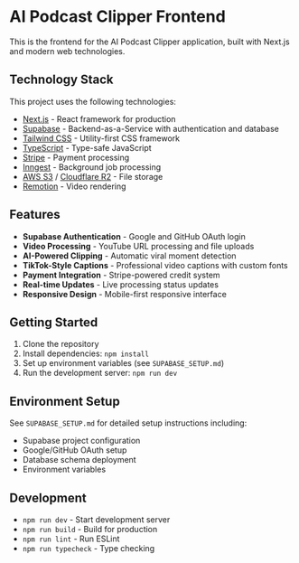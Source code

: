 # AI Podcast Clipper Frontend

This is the frontend for the AI Podcast Clipper application, built with Next.js and modern web technologies.

## Technology Stack

This project uses the following technologies:

- [Next.js](https://nextjs.org) - React framework for production
- [Supabase](https://supabase.com) - Backend-as-a-Service with authentication and database
- [Tailwind CSS](https://tailwindcss.com) - Utility-first CSS framework
- [TypeScript](https://www.typescriptlang.org/) - Type-safe JavaScript
- [Stripe](https://stripe.com) - Payment processing
- [Inngest](https://inngest.com) - Background job processing
- [AWS S3](https://aws.amazon.com/s3/) / [Cloudflare R2](https://cloudflare.com/products/r2/) - File storage
- [Remotion](https://remotion.dev) - Video rendering

## Features

- **Supabase Authentication** - Google and GitHub OAuth login
- **Video Processing** - YouTube URL processing and file uploads
- **AI-Powered Clipping** - Automatic viral moment detection
- **TikTok-Style Captions** - Professional video captions with custom fonts
- **Payment Integration** - Stripe-powered credit system
- **Real-time Updates** - Live processing status updates
- **Responsive Design** - Mobile-first responsive interface

## Getting Started

1. Clone the repository
2. Install dependencies: `npm install`
3. Set up environment variables (see `SUPABASE_SETUP.md`)
4. Run the development server: `npm run dev`

## Environment Setup

See `SUPABASE_SETUP.md` for detailed setup instructions including:
- Supabase project configuration
- Google/GitHub OAuth setup
- Database schema deployment
- Environment variables

## Development

- `npm run dev` - Start development server
- `npm run build` - Build for production
- `npm run lint` - Run ESLint
- `npm run typecheck` - Type checking
